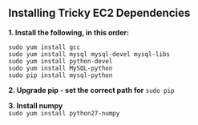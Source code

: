 ## Installing Tricky EC2 Dependencies

**1. Install the following, in this order:**

`sudo yum install gcc` <br>
`sudo yum install mysql mysql-devel mysql-libs` <br>
`sudo yum install python-devel` <br>
`sudo yum install MySQL-python` <br>
`sudo pip install mysql-python` <br>

**2. Upgrade pip - set the correct path for** `sudo pip`

**3. Install numpy** <br>
`sudo yum install python27-numpy`
